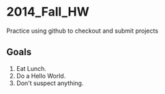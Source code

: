 2014_Fall_HW
============

Practice using github to checkout and submit projects

Goals
-----
1. Eat Lunch.
2. Do a Hello World.
3. Don't suspect anything.